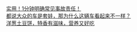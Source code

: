   
[实用！1分钟明确常见事故责任！](http://www.dianyue.me/archives/368/diw05xyv7068wbuy/)  
[都说大众的车是套娃，那为什么这辆车看起来不一样？](http://www.dianyue.me/archives/192/mnu71pc4daciuakj/)  
[洋葱土豆饼，特香有滋味，营养又好吃](http://www.dianyue.me/archives/816/c29mq1q85c2pbo91/)